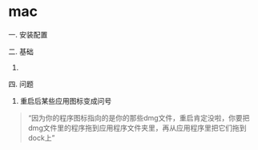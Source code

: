 # mac
一. 安装配置

二. 基础

1. 
四. 问题
1. 重启后某些应用图标变成问号  
>“因为你的程序图标指向的是你的那些dmg文件，重启肯定没啦，你要把dmg文件里的程序拖到应用程序文件夹里，再从应用程序里把它们拖到dock上”